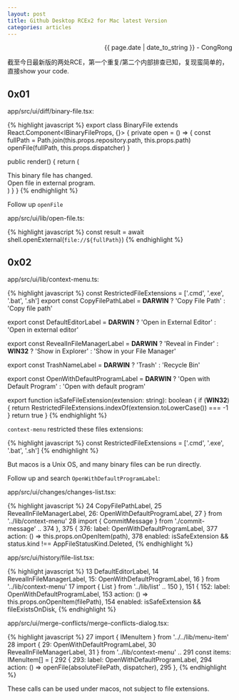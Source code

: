 ```yaml
---
layout: post
title: Github Desktop RCEx2 for Mac latest Version
categories: articles
---
```


<p align="right" class="date">{{ page.date | date_to_string }} - CongRong</p>

截至今日最新版的两处RCE，第一个重复/第二个内部排查已知，复现蛮简单的，直接show your code.

## 0x01

app/src/ui/diff/binary-file.tsx:

{% highlight javascript %}
export class BinaryFile extends React.Component<IBinaryFileProps, {}> {
  private open = () => {
    const fullPath = Path.join(this.props.repository.path, this.props.path)
    openFile(fullPath, this.props.dispatcher)
  }

  public render() {
    return (
      <div className="panel binary" id="diff">
        <div className="image-header">This binary file has changed.</div>
        <div className="image-header">
          <LinkButton onClick={this.open}>
            Open file in external program.
          </LinkButton>
        </div>
      </div>
    )
  }
}
{% endhighlight %}

Follow up `openFile`

app/src/ui/lib/open-file.ts:

{% highlight javascript %}
const result = await shell.openExternal(`file://${fullPath}`)
{% endhighlight %}

## 0x02

app/src/ui/lib/context-menu.ts:

{% highlight javascript %}
const RestrictedFileExtensions = ['.cmd', '.exe', '.bat', '.sh']
export const CopyFilePathLabel = __DARWIN__
  ? 'Copy File Path'
  : 'Copy file path'

export const DefaultEditorLabel = __DARWIN__
  ? 'Open in External Editor'
  : 'Open in external editor'

export const RevealInFileManagerLabel = __DARWIN__
  ? 'Reveal in Finder'
  : __WIN32__
  ? 'Show in Explorer'
  : 'Show in your File Manager'

export const TrashNameLabel = __DARWIN__ ? 'Trash' : 'Recycle Bin'

export const OpenWithDefaultProgramLabel = __DARWIN__
  ? 'Open with Default Program'
  : 'Open with default program'

export function isSafeFileExtension(extension: string): boolean {
  if (__WIN32__) {
    return RestrictedFileExtensions.indexOf(extension.toLowerCase()) === -1
  }
  return true
}
{% endhighlight %}

`context-menu` restricted these files extensions:

{% highlight javascript %}
const RestrictedFileExtensions = ['.cmd', '.exe', '.bat', '.sh']
{% endhighlight %}

But macos is a Unix OS, and many binary files can be run directly.

Follow up and search `OpenWithDefaultProgramLabel`:

app/src/ui/changes/changes-list.tsx:

{% highlight javascript %}
24    CopyFilePathLabel,
25    RevealInFileManagerLabel,
26:   OpenWithDefaultProgramLabel,
27  } from '../lib/context-menu'
28  import { CommitMessage } from './commit-message'
..
374        },
375        {
376:         label: OpenWithDefaultProgramLabel,
377          action: () => this.props.onOpenItem(path),
378          enabled: isSafeExtension && status.kind !== AppFileStatusKind.Deleted,
{% endhighlight %}

app/src/ui/history/file-list.tsx:

{% highlight javascript %}
13    DefaultEditorLabel,
14    RevealInFileManagerLabel,
15:   OpenWithDefaultProgramLabel,
16  } from '../lib/context-menu'
17  import { List } from '../lib/list'
 ..
150        },
151        {
152:         label: OpenWithDefaultProgramLabel,
153          action: () => this.props.onOpenItem(filePath),
154          enabled: isSafeExtension && fileExistsOnDisk,
{% endhighlight %}

app/src/ui/merge-conflicts/merge-conflicts-dialog.tsx:

{% highlight javascript %}
27  import { IMenuItem } from '../../lib/menu-item'
28  import {
29:   OpenWithDefaultProgramLabel,
30    RevealInFileManagerLabel,
31  } from '../lib/context-menu'
..
291        const items: IMenuItem[] = [
292          {
293:           label: OpenWithDefaultProgramLabel,
294            action: () => openFile(absoluteFilePath, dispatcher),
295          },
{% endhighlight %}

These calls can be used under macos, not subject to file extensions.